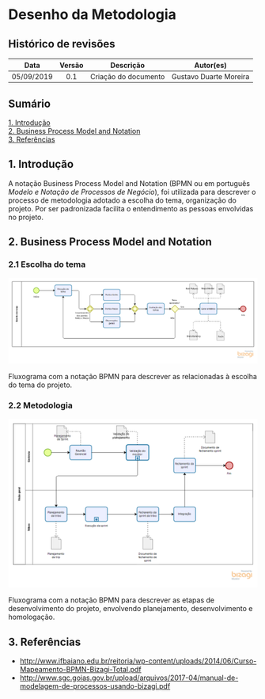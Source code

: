 # Desenho da Metodologia

## Histórico de revisões

|   Data   |  Versão  |        Descrição       |          Autor(es)          |
|:--------:|:--------:|:----------------------:|:---------------------------:|
|05/09/2019|   0.1    | Criação do documento       |   Gustavo Duarte Moreira  |

## Sumário

[1. Introdução](#1-introducao) <br>
[2. Business Process Model and Notation](#2-business-process-model-and-notation) <br>
[3. Referências](#3-referencias)

## 1. Introdução


A notação Business Process Model and Notation (BPMN ou em português *Modelo e Notação de Processos de Negócio*), foi utilizada para descrever o processo de metodologia adotado a escolha do tema, organização do projeto. Por ser padronizada facilita o entendimento as pessoas envolvidas no projeto.

## 2. Business Process Model and Notation

### 2.1 Escolha do tema

![Escolha do tema](./../img/bpmn/bpmn_escolhadotema.png)

Fluxograma com a notação BPMN para descrever as relacionadas à escolha do tema do projeto.

### 2.2 Metodologia

![Metodologia](./../img/bpmn/bpmn_metodologia.png)

Fluxograma com a notação BPMN para descrever as etapas de desenvolvimento do projeto, envolvendo planejamento, desenvolvimento e homologação.

## 3. Referências
* <http://www.ifbaiano.edu.br/reitoria/wp-content/uploads/2014/06/Curso-Mapeamento-BPMN-Bizagi-Total.pdf> <br>
* <http://www.sgc.goias.gov.br/upload/arquivos/2017-04/manual-de-modelagem-de-processos-usando-bizagi.pdf>